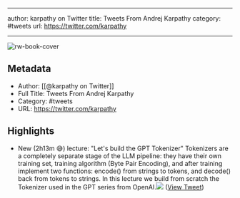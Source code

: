 
---
author: karpathy on Twitter
title: Tweets From Andrej Karpathy
category: #tweets
url: https://twitter.com/karpathy

---

![rw-book-cover](https://pbs.twimg.com/profile_images/1296667294148382721/9Pr6XrPB.jpg)

## Metadata
- Author: [[@karpathy on Twitter]]
- Full Title: Tweets From Andrej Karpathy
- Category: #tweets
- URL: https://twitter.com/karpathy

## Highlights
- New (2h13m 😅) lecture: "Let's build the GPT Tokenizer"
  Tokenizers are a completely separate stage of the LLM pipeline: they have their own training set, training algorithm (Byte Pair Encoding), and after training implement two functions: encode() from strings to tokens, and decode() back from tokens to strings. In this lecture we build from scratch the Tokenizer used in the GPT series from OpenAI.<img src='https://pbs.twimg.com/media/GGzDVPMasAAtLs0.jpg'/> ([View Tweet](https://twitter.com/karpathy/status/1759996549109776702))
